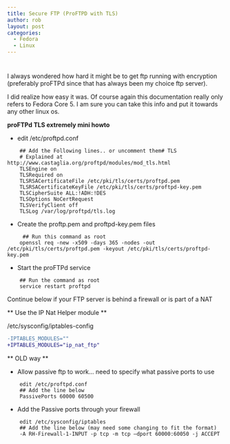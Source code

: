 ```yaml
---
title: Secure FTP (ProFTPD with TLS)
author: rob
layout: post
categories:
  - Fedora
  - Linux
---
```

# 

I always wondered how hard it might be to get ftp running with encryption (preferably proFTPd since that has always been my choice ftp server).

I did realize how easy it was. Of course again this documentation really only refers to Fedora Core 5. I am sure you can take this info and put it towards any other linux os.

**proFTPd TLS extremely mini howto**

*  edit /etc/proftpd.conf  
```
    ## Add the Following lines.. or uncomment them# TLS  
    # Explained at http://www.castaglia.org/proftpd/modules/mod_tls.html  
    TLSEngine on  
    TLSRequired on  
    TLSRSACertificateFile /etc/pki/tls/certs/proftpd.pem  
    TLSRSACertificateKeyFile /etc/pki/tls/certs/proftpd-key.pem  
    TLSCipherSuite ALL:!ADH:!DES  
    TLSOptions NoCertRequest  
    TLSVerifyClient off  
    TLSLog /var/log/proftpd/tls.log
```
<!-- more -->

*  Create the proftp.pem and proftpd-key.pem files  
```   
     ## Run this command as root  
    openssl req -new -x509 -days 365 -nodes -out /etc/pki/tls/certs/proftpd.pem -keyout /etc/pki/tls/certs/proftpd-key.pem
```

*  Start the proFTPd service  
```
    ## Run the command as root  
    service restart proftpd
```

Continue below if your FTP server is behind a firewall or is part of a NAT

** Use the IP Nat Helper module **


/etc/sysconfig/iptables-config
```diff
-IPTABLES_MODULES=""
+IPTABLES_MODULES="ip_nat_ftp"
```


** OLD way **

* Allow passive ftp to work… need to specify what passive ports to use  
```
    edit /etc/proftpd.conf  
    ## Add the line below  
    PassivePorts 60000 60500
```
* Add the Passive ports through your firewall  
```
    edit /etc/sysconfig/iptables  
    ## Add the line below (may need some changing to fit the format)  
    -A RH-Firewall-1-INPUT -p tcp -m tcp –dport 60000:60050 -j ACCEPT
```